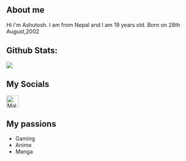 
About me
---
Hi i'm Ashutosh. I am from Nepal and I am 19 years old.</a>
Born on 28th August,2002

<h2>Github Stats:</h2>
  <p><img src="https://github-readme-stats.vercel.app/api?username=Eidoron1&show_icons=true&theme=midnight-purple"></p>

My Socials
---
<a href="https://t.me/Eidoron1"><img alt="Mal" title="Mal" height="32" width="32" src="https://upload.wikimedia.org/wikipedia/commons/thumb/8/82/Telegram_logo.svg/600px-Telegram_logo.svg.png"></a>

My passions
---
* Gaming
* Anime
* Manga

<br />
<a href="https://aralroca.us8.list-manage.com/subscribe/post?u=29d99171aa3f671bde658475a&id=9f1a0b31e3">
  <table align="right">
      <tr>
          
